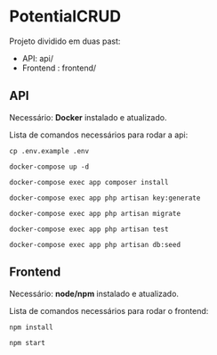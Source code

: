 # PotentialCRUD

Projeto dividido em duas past:
- API: api/
- Frontend : frontend/

## **API**
Necessário: **Docker** instalado e atualizado.


Lista de comandos necessários para rodar a api:

```
cp .env.example .env
```

```
docker-compose up -d
```

```
docker-compose exec app composer install
```

```
docker-compose exec app php artisan key:generate
```

```
docker-compose exec app php artisan migrate
```

```
docker-compose exec app php artisan test
```

```
docker-compose exec app php artisan db:seed
```



## **Frontend**

Necessário: **node/npm** instalado e atualizado.

Lista de comandos necessários para rodar o frontend:

```
npm install
```

```
npm start
```
